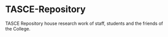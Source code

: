 # TASCE-Repository
TASCE Repository house research work of staff, students and the friends of the College.
